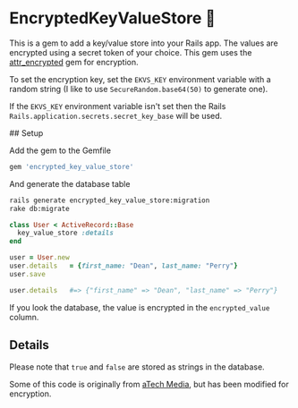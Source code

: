 # EncryptedKeyValueStore 🔐

This is a gem to add a key/value store into your Rails app. The values are encrypted using a secret token of your choice. This gem uses the [attr_encrypted](https://github.com/attr-encrypted/attr_encrypted) gem for encryption.

To set the encryption key, set the `EKVS_KEY` environment variable with a random string (I like to use `SecureRandom.base64(50)` to generate one).

If the `EKVS_KEY` environment variable isn't set then the Rails `Rails.application.secrets.secret_key_base` will be used.

## Setup

Add the gem to the Gemfile

```ruby
gem 'encrypted_key_value_store'
```

And generate the database table

```bash
rails generate encrypted_key_value_store:migration
rake db:migrate
```

```ruby
class User < ActiveRecord::Base
  key_value_store :details
end

user = User.new
user.details   = {first_name: "Dean", last_name: "Perry"}
user.save

user.details   #=> {"first_name" => "Dean", "last_name" => "Perry"}
```

If you look the database, the value is encrypted in the `encrypted_value` column.

## Details

Please note that `true` and `false` are stored as strings in the database.

Some of this code is originally from [aTech Media](https://github.com/atech/nifty-key-value-store), but has been modified for encryption.